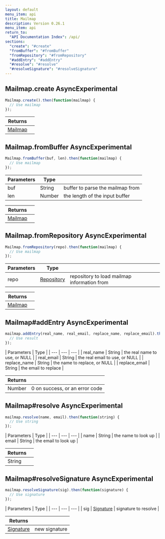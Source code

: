 ```yaml
---
layout: default
menu_item: api
title: Mailmap
description: Version 0.26.1
menu_item: api
return_to:
  "API Documentation Index": /api/
sections:
  "create": "#create"
  "fromBuffer": "#fromBuffer"
  "fromRepository": "#fromRepository"
  "#addEntry": "#addEntry"
  "#resolve": "#resolve"
  "#resolveSignature": "#resolveSignature"
---
```


## <a name="create"></a><span>Mailmap.</span>create <span class="tags"><span class="async">Async</span><span class="experimental">Experimental</span></span>

```js
Mailmap.create().then(function(mailmap) {
  // Use mailmap
});
```

| Returns |  |
| --- | --- |
| [Mailmap](/api/mailmap/) |  |

## <a name="fromBuffer"></a><span>Mailmap.</span>fromBuffer <span class="tags"><span class="async">Async</span><span class="experimental">Experimental</span></span>

```js
Mailmap.fromBuffer(buf, len).then(function(mailmap) {
  // Use mailmap
});
```

| Parameters | Type |   |
| --- | --- | --- |
| buf | String | buffer to parse the mailmap from |
| len | Number | the length of the input buffer |

| Returns |  |
| --- | --- |
| [Mailmap](/api/mailmap/) |  |

## <a name="fromRepository"></a><span>Mailmap.</span>fromRepository <span class="tags"><span class="async">Async</span><span class="experimental">Experimental</span></span>

```js
Mailmap.fromRepository(repo).then(function(mailmap) {
  // Use mailmap
});
```

| Parameters | Type |   |
| --- | --- | --- |
| repo | [Repository](/api/repository/) | repository to load mailmap information from |

| Returns |  |
| --- | --- |
| [Mailmap](/api/mailmap/) |  |

## <a name="addEntry"></a><span>Mailmap#</span>addEntry <span class="tags"><span class="async">Async</span><span class="experimental">Experimental</span></span>

```js
mailmap.addEntry(real_name, real_email, replace_name, replace_email).then(function(result) {
  // Use result
});
```

| Parameters | Type |
| --- | --- | --- |
| real_name | String | the real name to use, or NULL |
| real_email | String | the real email to use, or NULL |
| replace_name | String | the name to replace, or NULL |
| replace_email | String | the email to replace |

| Returns |  |
| --- | --- |
| Number |  0 on success, or an error code |

## <a name="resolve"></a><span>Mailmap#</span>resolve <span class="tags"><span class="async">Async</span><span class="experimental">Experimental</span></span>

```js
mailmap.resolve(name, email).then(function(string) {
  // Use string
});
```

| Parameters | Type |
| --- | --- | --- |
| name | String | the name to look up |
| email | String | the email to look up |

| Returns |  |
| --- | --- |
| String |  |

## <a name="resolveSignature"></a><span>Mailmap#</span>resolveSignature <span class="tags"><span class="async">Async</span><span class="experimental">Experimental</span></span>

```js
mailmap.resolveSignature(sig).then(function(signature) {
  // Use signature
});
```

| Parameters | Type |
| --- | --- | --- |
| sig | [Signature](/api/signature/) | signature to resolve |

| Returns |  |
| --- | --- |
| [Signature](/api/signature/) | new signature |

